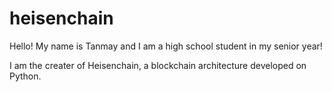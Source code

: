 # heisenchain
Hello! My name is Tanmay and I am a high school student in my senior year!

I am the creater of Heisenchain, a blockchain architecture developed on Python.
